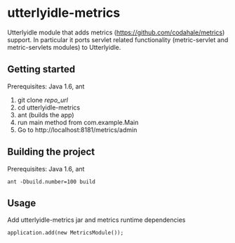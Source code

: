 utterlyidle-metrics
================

Utterlyidle module that adds metrics (https://github.com/codahale/metrics) support. 
In particular it ports servlet related functionality (metric-servlet and metric-servlets modules) to Utterlyidle.

Getting started
--------

Prerequisites: Java 1.6, ant

1.  git clone _repo_url_
2.  cd utterlyidle-metrics
3.  ant (builds the app)
4.  run main method from com.example.Main
5.  Go to http://localhost:8181/metrics/admin


Building the project
--------

Prerequisites: Java 1.6, ant

`ant -Dbuild.number=100 build`


Usage
--------

Add utterlyidle-metrics jar and metrics runtime dependencies

`application.add(new MetricsModule());`


